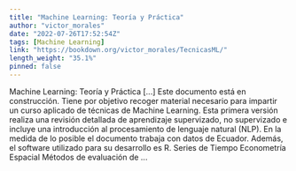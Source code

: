 ```yaml
---
title: "Machine Learning: Teoría y Práctica"
author: "victor_morales"
date: "2022-07-26T17:52:54Z"
tags: [Machine Learning]
link: "https://bookdown.org/victor_morales/TecnicasML/"
length_weight: "35.1%"
pinned: false
---
```


Machine Learning: Teoría y Práctica [...] Este documento está en construcción. Tiene por objetivo recoger material necesario para impartir un curso aplicado de técnicas de Machine Learning. Esta primera versión realiza una revisión detallada de aprendizaje supervizado, no supervizado e incluye una introducción al procesamiento de lenguaje natural (NLP). En la medida de lo posible el documento trabaja con datos de Ecuador. Además, el software utilizado para su desarrollo es R. Series de Tiempo Econometría Espacial Métodos de evaluación de ...
